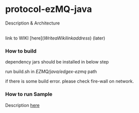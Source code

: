 # protocol-ezMQ-java

Description & Architecture</br></br>

link to WIKI [here]($Write a Wiki link address$) (later)

### How to build 

dependency jars should be installed in below step

run build.sh in *EZMQ/java/edgex-ezmq* path

if there is some build error. please check fire-wall on network.


### How to run Sample

Description [here](./samples/README.md)
